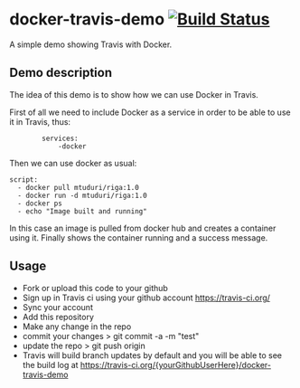 # docker-travis-demo [![Build Status](https://travis-ci.org/mtuduri/docker-travis-demo.svg?branch=master)](https://travis-ci.org/mtuduri/docker-travis-demo)

A simple demo showing Travis with Docker.

## Demo description
The idea of this demo is to show how we can use Docker in Travis.


First of all we need to include Docker as a service in order to be able to use it in Travis, thus:
```
		services:
			-docker
```

Then we can use docker as usual: 
```
script:
  - docker pull mtuduri/riga:1.0
  - docker run -d mtuduri/riga:1.0
  - docker ps
  - echo "Image built and running"
```
In this case an image is pulled from docker hub and creates a container using it. 
Finally shows the container running and a success message.


## Usage
- Fork or upload this code to your github
- Sign up in Travis ci using your github account https://travis-ci.org/
- Sync your account 
- Add this repository 
- Make any change in the repo
- commit your changes > git commit -a -m "test"
- update the repo > git push origin
- Travis will build branch updates by default and you will be able to see the build log at https://travis-ci.org/{yourGithubUserHere}/docker-travis-demo